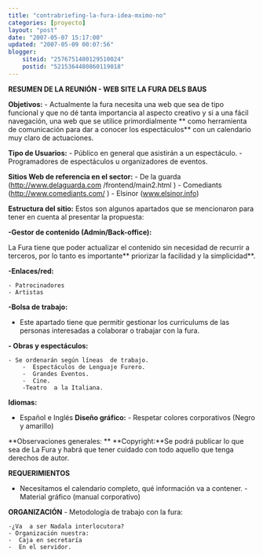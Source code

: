 ```yaml
---
title: "contrabriefing-la-fura-idea-mximo-no"
categories: [proyecto]
layout: "post"
date: "2007-05-07 15:17:00"
updated: "2007-05-09 00:07:56"
blogger:
    siteid: "2576751480129510024"
    postid: "5215364480860119018"
---
```


**RESUMEN DE LA REUNIÓN - WEB SITE LA FURA DELS BAUS**

**Objetivos:** - Actualmente la fura necesita una  web que sea de tipo funcional y que no dé tanta importancia al aspecto  creativo y si a una fácil navegación, una web que se utilice primordialmente ** como herramienta de comunicación para dar a conocer los espectáculos**  con un calendario muy claro de actuaciones. 

**Tipo de Usuarios:** - Público en general que asistirán  a un espectáculo. - Programadores de espectáculos  u organizadores de eventos. 

**Sitios Web de referencia en el  sector:** - De la guarda (<a href="http://www.delaguarda.com/frontend/main2.html" >http://www.delaguarda.com /frontend/main2.html</a>  ) - Comediants (<a href="http://www.comediants.com/" >http://www.comediants.com/</a>  ) - Elsinor (<a href="http://www.elsinor.info/" >www.elsinor.info</a>) 

**Estructura del sitio:** Estos son algunos apartados que se  mencionaron para tener en cuenta al presentar la propuesta: 

**-Gestor de contenido (Admin/Back-office):** 
 
La Fura tiene que poder actualizar  el contenido sin necesidad de recurrir a terceros, por lo tanto es importante**  priorizar la facilidad y la simplicidad**. 
 
**-Enlaces/red:** 
 
	- Patrocinadores 
	- Artistas 

**-Bolsa de trabajo:** 
 
 - Este apartado tiene que permitir  gestionar los curriculums de las personas interesadas a colaborar o  trabajar con la fura. 
 
**- Obras y espectáculos:** 
 
	- Se ordenarán según líneas  de trabajo.
		-  Espectáculos de Lenguaje Furero. 
		-  Grandes Eventos. 
		-  Cine.
		-Teatro  a la Italiana. 
 
**Idiomas:** 
 
 - Español e Inglés 
   **Diseño gráfico:** - Respetar colores corporativos (Negro  y amarillo) 

**Observaciones generales: ** **Copyright:**Se podrá publicar  lo que sea de La Fura y habrá que tener cuidado con todo aquello que  tenga derechos de autor. 

**REQUERIMIENTOS** 

 - Necesitamos el calendario completo,  qué información va a contener. - Material gráfico (manual corporativo) 

**ORGANIZACIÓN** - Metodología de trabajo con la  fura:

	-¿Va  a ser Nadala interlocutora?
	- Organización nuestra:
	-  Caja en secretaría
	-  En el servidor. 
